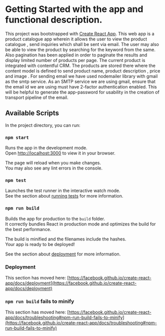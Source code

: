 # Getting Started with the app and functional description.

This project was bootstrapped with [Create React App](https://github.com/facebook/create-react-app). This web app is a product catalogue app wherein it allows the user to view the product catalogue , send inquiries which shall be sent via email. The user may also be able to view the product by searching for the keyword from the same. Also pagination has been applied in order to paginate the results and display limited number of products per page. The current product is integrated with contentful CRM. The products are stored there where the content model is defined to send product name, product description , price and image . For sending email we have used nodemailer library with gmail as the smtp service. As an SMTP service we are using gmail, ensure that the email id we are using must have 2-factor authentication enabled. This will be helpful to generate the app-password for usability in the creation of transport pipeline of the email.

## Available Scripts

In the project directory, you can run:

### `npm start`

Runs the app in the development mode.\
Open [http://localhost:3000](http://localhost:3000) to view it in your browser.

The page will reload when you make changes.\
You may also see any lint errors in the console.

### `npm test`

Launches the test runner in the interactive watch mode.\
See the section about [running tests](https://facebook.github.io/create-react-app/docs/running-tests) for more information.

### `npm run build`

Builds the app for production to the `build` folder.\
It correctly bundles React in production mode and optimizes the build for the best performance.

The build is minified and the filenames include the hashes.\
Your app is ready to be deployed!

See the section about [deployment](https://facebook.github.io/create-react-app/docs/deployment) for more information.

### Deployment

This section has moved here: [https://facebook.github.io/create-react-app/docs/deployment](https://facebook.github.io/create-react-app/docs/deployment)

### `npm run build` fails to minify

This section has moved here: [https://facebook.github.io/create-react-app/docs/troubleshooting#npm-run-build-fails-to-minify](https://facebook.github.io/create-react-app/docs/troubleshooting#npm-run-build-fails-to-minify)
